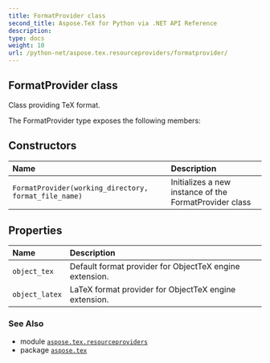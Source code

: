 ```yaml
---
title: FormatProvider class
second_title: Aspose.TeX for Python via .NET API Reference
description: 
type: docs
weight: 10
url: /python-net/aspose.tex.resourceproviders/formatprovider/
---
```


## FormatProvider class

Class providing TeX format.



The FormatProvider type exposes the following members:
## Constructors
| Name | Description |
| :- | :- |
| `FormatProvider(working_directory, format_file_name)` | Initializes a new instance of the FormatProvider class |
## Properties
| Name | Description |
| :- | :- |
| `object_tex` | Default format provider for ObjectTeX engine extension. |
| `object_latex` | LaTeX format provider for ObjectTeX engine extension. |

### See Also

* module [`aspose.tex.resourceproviders`](/tex/python-net/aspose.tex.resourceproviders/)
* package [`aspose.tex`](/tex/python-net/)

